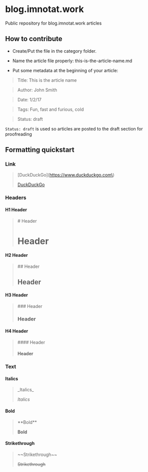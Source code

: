 # blog.imnotat.work
Public repository for blog.imnotat.work articles

## How to contribute

* Create/Put the file in the category folder.

* Name the article file properly: this-is-the-article-name.md

* Put some metadata at the beginning of your article:

>Title: This is the article name

>Author: John Smith

>Date: 1/2/17

>Tags: Fun, fast and furious, cold

>Status: draft

`Status: draft` is used so articles are posted to the draft section for proofreading

## Formatting quickstart

### Link

> \[DuckDuckGo\]\(https://www.duckduckgo.com\)
> 
> [DuckDuckGo](https://www.duckduckgo.com)

### Headers

#### H1 Header
> \# Header
> 
> # Header

#### H2 Header
> \#\# Header
> 
> ## Header

#### H3 Header
> \#\#\# Header
> 
> ### Header

#### H4 Header
> \#\#\#\# Header
> 
> #### Header

### Text

#### Italics
> \_Italics\_
> 
> _Italics_

#### Bold
> \*\*Bold\*\*
>
> **Bold**

#### Strikethrough
>\~\~Strikethrough\~\~
>
>~~Strikethrough~~
